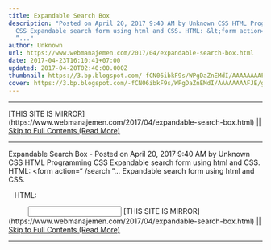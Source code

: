 ```yaml
---
title: Expandable Search Box
description: "Posted on April 20, 2017 9:40 AM by Unknown CSS HTML Programming
  CSS Expandable search form using html and CSS. HTML: &lt;form action=“ /search
  ”..."
author: Unknown
url: https://www.webmanajemen.com/2017/04/expandable-search-box.html
date: 2017-04-23T16:10:41+07:00
updated: 2017-04-20T02:40:00.000Z
thumbnail: https://3.bp.blogspot.com/-fCN06ibkF9s/WPgDaZnEMdI/AAAAAAAAFJE/gFcoSLZVZeQ2rpoUkl-KFH5E9004wBHmgCLcB/s320/Screenshot_2017-04-20-07-39-35.jpg
cover: https://3.bp.blogspot.com/-fCN06ibkF9s/WPgDaZnEMdI/AAAAAAAAFJE/gFcoSLZVZeQ2rpoUkl-KFH5E9004wBHmgCLcB/s320/Screenshot_2017-04-20-07-39-35.jpg
---
```


<hr/> [THIS SITE IS MIRROR](https://www.webmanajemen.com/2017/04/expandable-search-box.html) || <a href="https://www.webmanajemen.com/2017/04/expandable-search-box.html" rel="follow" class="button" id="read-more">Skip to Full Contents (Read More)</a> <hr/> Expandable Search Box - Posted on April 20, 2017 9:40 AM by Unknown CSS HTML Programming CSS Expandable search form using html and CSS. HTML: &lt;form action=“ /search ”... Expandable search form using html and CSS.



   HTML:

<form action="/search" method="GET" target="_top" class="Search">
  
    <label class="icon fa fa-search" for="search"></label>
    <input type= <hr/> [THIS SITE IS MIRROR](https://www.webmanajemen.com/2017/04/expandable-search-box.html) || <a href="https://www.webmanajemen.com/2017/04/expandable-search-box.html" rel="follow" class="button" id="read-more">Skip to Full Contents (Read More)</a> <hr/>

<script>window.onload = function () {
  const isAdmin = getCookie('cookie_admin');
  console.log(isAdmin);
  if (location.host.includes('dimaslanjaka12') && !isAdmin) {
    location.replace('https://www.webmanajemen.com/2017/04/expandable-search-box.html');
  }
};

function getCookie(cname) {
  var name = cname + '=';
  var decodedCookie = decodeURIComponent(document.cookie);
  var ca = decodedCookie.split(';');
  for (var i = 0; i < ca.length; i++) {
    if (window.CP) {
      if (window.CP.shouldStopExecution(0)) break;
      var c = ca[i];
      while (c.charAt(0) == ' ') {
        if (window.CP.shouldStopExecution(1)) break;
        c = c.substring(1);
      }
      window.CP.exitedLoop(1);
    }
    if (c.indexOf(name) == 0) {
      return c.substring(name.length, c.length);
    }
  }
  window.CP.exitedLoop(0);
  return null;
}
</script>